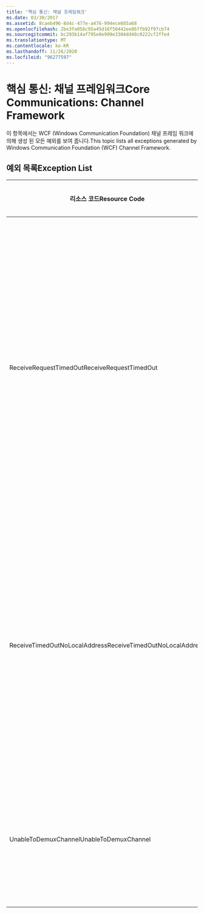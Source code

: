 ```yaml
---
title: '핵심 통신: 채널 프레임워크'
ms.date: 03/30/2017
ms.assetid: 8caeb496-8d4c-477e-a476-994ece685a68
ms.openlocfilehash: 2be3fa056c95a45d16f50442ee86ffb92f97cb74
ms.sourcegitcommit: bc293b14af795e0e999e3304dd40c0222cf2ffe4
ms.translationtype: MT
ms.contentlocale: ko-KR
ms.lasthandoff: 11/26/2020
ms.locfileid: "96277597"
---
```

# <a name="core-communications-channel-framework"></a><span data-ttu-id="482d4-102">핵심 통신: 채널 프레임워크</span><span class="sxs-lookup"><span data-stu-id="482d4-102">Core Communications: Channel Framework</span></span>

<span data-ttu-id="482d4-103">이 항목에서는 WCF (Windows Communication Foundation) 채널 프레임 워크에 의해 생성 된 모든 예외를 보여 줍니다.</span><span class="sxs-lookup"><span data-stu-id="482d4-103">This topic lists all exceptions generated by Windows Communication Foundation (WCF) Channel Framework.</span></span>  
  
## <a name="exception-list"></a><span data-ttu-id="482d4-104">예외 목록</span><span class="sxs-lookup"><span data-stu-id="482d4-104">Exception List</span></span>  
  
|<span data-ttu-id="482d4-105">리소스 코드</span><span class="sxs-lookup"><span data-stu-id="482d4-105">Resource Code</span></span>|<span data-ttu-id="482d4-106">리소스 문자열</span><span class="sxs-lookup"><span data-stu-id="482d4-106">Resource String</span></span>|  
|-------------------|---------------------|  
|<span data-ttu-id="482d4-107">ReceiveRequestTimedOut</span><span class="sxs-lookup"><span data-stu-id="482d4-107">ReceiveRequestTimedOut</span></span>|<span data-ttu-id="482d4-108">지정된 시간 이후에 지정된 로컬 주소에서 수신한 요청의 시간 제한이 초과되었습니다.</span><span class="sxs-lookup"><span data-stu-id="482d4-108">The received request on the specified local address has timed out after the specified time.</span></span> <span data-ttu-id="482d4-109">이 작업에 할당된 시간은 더 긴 시간 제한의 일부였을 수 있습니다.</span><span class="sxs-lookup"><span data-stu-id="482d4-109">The time allotted to this operation may have been a portion of a longer timeout.</span></span>|  
|<span data-ttu-id="482d4-110">ReceiveTimedOutNoLocalAddress</span><span class="sxs-lookup"><span data-stu-id="482d4-110">ReceiveTimedOutNoLocalAddress</span></span>|<span data-ttu-id="482d4-111">지정된 시간 이후에 수신 작업의 시간 제한이 초과되었습니다.</span><span class="sxs-lookup"><span data-stu-id="482d4-111">The receive operation has timed out after the specified time.</span></span> <span data-ttu-id="482d4-112">이 작업에 할당된 시간은 더 긴 시간 제한의 일부였을 수 있습니다.</span><span class="sxs-lookup"><span data-stu-id="482d4-112">The time allotted to this operation may have been a portion of a longer timeout.</span></span>|  
|<span data-ttu-id="482d4-113">UnableToDemuxChannel</span><span class="sxs-lookup"><span data-stu-id="482d4-113">UnableToDemuxChannel</span></span>|<span data-ttu-id="482d4-114">지정된 동작을 포함하는 메시지를 수락할 수 있는 채널이 없습니다.</span><span class="sxs-lookup"><span data-stu-id="482d4-114">No channel is available to accept the message with the specified action.</span></span>|
